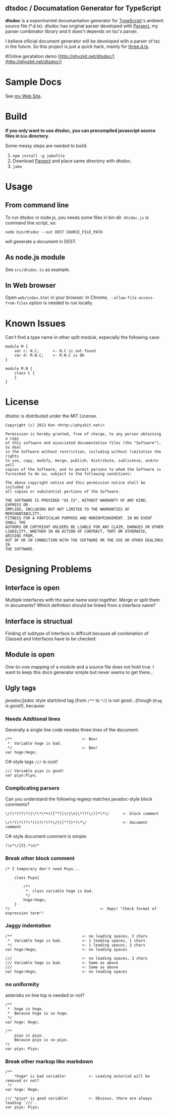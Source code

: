 dtsdoc / Documatation Generator for TypeScript
---------------

**dtsdoc** is a *experimental* documantation generator for [TypeScript](http://www.typescriptlang.org/)'s ambient source file (*.d.ts). dtsdoc has original parser developed with [Parsect](https://github.com/kontan/Parsect), my parser combinator library and it does't depends on tsc's parser. 

I believe ofiicial document generator will be developed with a parser of tsc in the future. So this project is just a quick hack, mainly for [three.d.ts](https://github.com/kontan/three.d.ts). 

#Online geratation demo
[http://phyzkit.net/dtsdoc/](http://phyzkit.net/dtsdoc/)

# Sample Docs
See [my Web Site](http://phyzkit.net/).

# Build

**If you only want to use dtsdoc, you can precompiled javascript source files in `bin` directory**.

Some messy steps are needed to build. 

1. `npm install -g jakefile`
2. Download [Parsect](https://github.com/kontan/Parsect) and place same directory with dtsdoc. 
2. `jake`

# Usage

## From command line
To run dtsdoc in node.js, you needs some files in bin dir. `dtsdoc.js` is command line script, so: 

`node bin/dtsdoc --out DEST SOURCE_FILE_PATH`

will generate a document in DEST.

## As node.js module

See `src/dtsdoc.ts` as example.

## In Web browser

Open `web/index.html` in your browser. In Chrome, `--allow-file-access-from-files` option is needed to run locally.

# Known Issues

Can't find a type name in other split module, especially the following case: 

    module M {
        var c: N.C;      <- N.C is not found
        var d: M.N.C;    <- M.N.C is OK
    }

    module M.N {
        class C {
        }
    }

# License 

dtsdoc is distributed under the MIT License.

    Copyright (c) 2013 Kon <http://phyzkit.net/>

    Permission is hereby granted, free of charge, to any person obtaining a copy
    of this software and associated documentation files (the "Software"), to deal
    in the Software without restriction, including without limitation the rights
    to use, copy, modify, merge, publish, distribute, sublicense, and/or sell
    copies of the Software, and to permit persons to whom the Software is
    furnished to do so, subject to the following conditions:
    
    The above copyright notice and this permission notice shall be included in
    all copies or substantial portions of the Software.
    
    THE SOFTWARE IS PROVIDED "AS IS", WITHOUT WARRANTY OF ANY KIND, EXPRESS OR
    IMPLIED, INCLUDING BUT NOT LIMITED TO THE WARRANTIES OF MERCHANTABILITY,
    FITNESS FOR A PARTICULAR PURPOSE AND NONINFRINGEMENT. IN NO EVENT SHALL THE
    AUTHORS OR COPYRIGHT HOLDERS BE LIABLE FOR ANY CLAIM, DAMAGES OR OTHER
    LIABILITY, WHETHER IN AN ACTION OF CONTRACT, TORT OR OTHERWISE, ARISING FROM,
    OUT OF OR IN CONNECTION WITH THE SOFTWARE OR THE USE OR OTHER DEALINGS IN
    THE SOFTWARE.

# Designing Problems

## Interface is open
Multiple interfaces with the same name exist together. Merge or split them in documents? Which definition should be linked from a interface name? 

## Interface is structual
Finding of subtype of interface is difficult because all combination of Classed and Interfaces have to be checked. 

## Module is open
One-to-one mapping of a module and a source file does not hold true. I want to keep this docs generator simple but never seems to get there...

## Ugly tags
javadoc/jsdoc style start/end tag (from `/**` to `*/`) is not good...(though `@tag` is good!), because:
  
### Needs Addtional lines
Generally a single line code needes three lines of the document.

    /**                               <- Boo!
     *  Variable hoge is bad.
     */                               <- Boo!
    var hoge:Hoge;

C#-style tags `///` is cool!

    /// Variable piyo is good!
    var piyo:Piyo;


### Complicating parsers
Can you understand the following regexp matches javadoc-style block comments?

    \/(\*(?!\*)|\*\*\*+)([^*]|\r|\n|\*(?!\/))*\*\/      <- block comment

    \/\*(\*(?!\*))((\*(?!\/)|[^*])*)\*\/				<- document comment

C#-style document comment is simple:

	(\s*\/{3}.*\n)*

### Break other block comment

    /* I temporary don't need Puyo...

    	class Puyo{

		    /**                               
		     *  class variable hoge is bad.
		     */                               
		    hoge:Hoge;
		}
	*/							              <- Oops! "Check format of expression term"!

### Jaggy indentation

    /**                               <- no leading spaces, 3 chars
     *  Variable hoge is bad.         <- 1 leading spaces, 1 chars 
     */                               <- 1 leading spaces, 2 chars
    var hoge:Hoge;                    <- no leading spaces

    ///                               <- no leading spaces, 3 chars
    /// Variable hoge is bad.         <- Same as above 
    ///                               <- Same as above
    var hoge:Hoge;                    <- no leading spaces    

### no uniformity
asterisks on line top is needed or not?

    /**
     *  hoge is hoge.
     *  Because hoge is so hoge.
     */
    var hoge: Hoge;

    /**
    	piyo is piyo.
    	Because piyo is so piyo.
    */ 
    var piyo: Piyo; 

### Break other markup like markdown 

    /**
        *hoge* is bad variable!          <- Leading asterisk will be removed or not?
     */
    var hoge: Hoge;

    /// *piyo* is good variable!         <- Obvious, there are always leading `///`. 
    var piyo: Piyo;          
